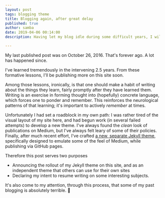 ```yaml
---
layout: post
tags: blogging theme
title: Blogging again, after great delay 
published: true
author: samba
date: 2019-04-06 00:14:00
description: Having let my blog idle during some difficult years, I will now resume my efforts.

---
```



My last published post was on October 26, 2016. That's forever ago. A lot has happened since. 

I've learned tremendously in the intervening 2.5 years. From these formative lessons, I'll be publishing more on this site soon. 

Among those lessons, ironically, is that one should make a habit of writing about the things they learn, fairly promptly after they have learned them.
Writing is an exercise in forming thought into (hopefully) concrete language, which forces one to ponder and remember. 
This reinforces the neurological patterns of that learning; it's important to actively _remember_ at times. 

Unfortunately I had set a roadblock in my own path: I was rather tired of the visual layout of my site here, and had begun work (in several failed attempts) to develop a new theme. 
I've always found the _clean_ look of publications on Medium, but I've always felt leary of some of their policies. 
Finally, after much recent effort, I've crafted [a new, separate Jekyll theme][solace], specifically designed to emulate some of the feel of Medium, while publishing via GitHub pages.

Therefore this post serves two purposes
- Announcing the rollout of my Jekyll theme on this site, and as an independent theme that others can use for their own sites
- Declaring my intent to resume writing on some interesting subjects.

It's also come to my attention, through this process, that some of my past blogging is absolutely terrible. :thinking:

[solace]: https://github.com/samba/jekyll-solace-theme
